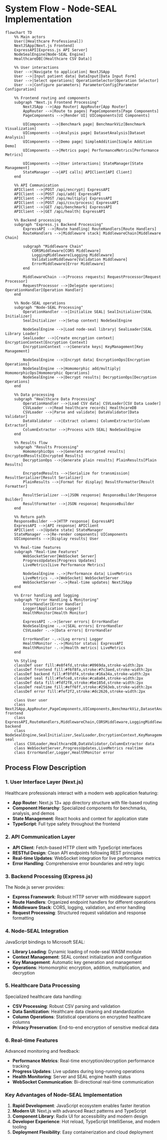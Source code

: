 # System Flow - Node-SEAL Implementation

```mermaid
flowchart TD
    %% Main actors
    User([Healthcare Professional])
    NextJSApp[Next.js Frontend]
    ExpressAPI[Express.js API Server]
    NodeSealEngine[Node-SEAL Engine]
    HealthcareDB[(Healthcare CSV Data)]

    %% User interactions
    User -->|Navigate to application| NextJSApp
    User -->|Input patient data| DataInput[Data Input Form]
    User -->|Select operations| OperationSelector[Operation Selector]
    User -->|Configure parameters| ParameterConfig[Parameter Configuration]

    %% Frontend routing and components
    subgraph "Next.js Frontend Processing"
        NextJSApp -->|App Router| AppRouter[App Router]
        AppRouter -->|Route to pages| PageComponents[Page Components]
        PageComponents -->|Render UI| UIComponents[UI Components]
        
        UIComponents -->|Benchmark page| BenchmarkViz[Benchmark Visualization]
        UIComponents -->|Analysis page| DatasetAnalysis[Dataset Analysis]
        UIComponents -->|Demo page| SimpleAddition[Simple Addition Demo]
        UIComponents -->|Metrics page| PerformanceMetrics[Performance Metrics]
        
        UIComponents -->|User interactions| StateManager[State Management]
        StateManager -->|API calls| APIClient[API Client]
    end

    %% API Communication
    APIClient -->|POST /api/encrypt| ExpressAPI
    APIClient -->|POST /api/add| ExpressAPI
    APIClient -->|POST /api/multiply| ExpressAPI
    APIClient -->|POST /api/csv/process| ExpressAPI
    APIClient -->|GET /api/benchmark| ExpressAPI
    APIClient -->|GET /api/health| ExpressAPI

    %% Backend processing
    subgraph "Express.js Backend Processing"
        ExpressAPI -->|Route handling| RouteHandlers[Route Handlers]
        RouteHandlers -->|Middleware stack| MiddlewareChain[Middleware Chain]
        
        subgraph "Middleware Chain"
            CORSMiddleware[CORS Middleware]
            LoggingMiddleware[Logging Middleware]
            ValidationMiddleware[Validation Middleware]
            ErrorMiddleware[Error Middleware]
        end
        
        MiddlewareChain -->|Process requests| RequestProcessor[Request Processor]
        RequestProcessor -->|Delegate operations| OperationHandler[Operation Handler]
    end

    %% Node-SEAL operations
    subgraph "Node-SEAL Processing"
        OperationHandler -->|Initialize SEAL| SealInitializer[SEAL Initializer]
        SealInitializer -->|Setup context| NodeSealEngine
        
        NodeSealEngine -->|Load node-seal library| SealLoader[SEAL Library Loader]
        SealLoader -->|Create encryption context| EncryptionContext[Encryption Context]
        EncryptionContext -->|Generate keys| KeyManagement[Key Management]
        
        NodeSealEngine -->|Encrypt data| EncryptionOps[Encryption Operations]
        NodeSealEngine -->|Homomorphic add/multiply| HomomorphicOps[Homomorphic Operations]
        NodeSealEngine -->|Decrypt results| DecryptionOps[Decryption Operations]
    end

    %% Data processing
    subgraph "Healthcare Data Processing"
        OperationHandler -->|Load CSV data| CSVLoader[CSV Data Loader]
        CSVLoader -->|Read healthcare records| HealthcareDB
        CSVLoader -->|Parse and validate| DataValidator[Data Validator]
        DataValidator -->|Extract columns| ColumnExtractor[Column Extractor]
        ColumnExtractor -->|Process with SEAL| NodeSealEngine
    end

    %% Results flow
    subgraph "Results Processing"
        HomomorphicOps -->|Generate encrypted results| EncryptedResults[Encrypted Results]
        DecryptionOps -->|Generate plain results| PlainResults[Plain Results]
        
        EncryptedResults -->|Serialize for transmission| ResultSerializer[Result Serializer]
        PlainResults -->|Format for display| ResultFormatter[Result Formatter]
        
        ResultSerializer -->|JSON response| ResponseBuilder[Response Builder]
        ResultFormatter -->|JSON response| ResponseBuilder
    end

    %% Return path
    ResponseBuilder -->|HTTP response| ExpressAPI
    ExpressAPI -->|API response| APIClient
    APIClient -->|Update state| StateManager
    StateManager -->|Re-render components| UIComponents
    UIComponents -->|Display results| User

    %% Real-time features
    subgraph "Real-time Features"
        WebSocketServer[WebSocket Server]
        ProgressUpdates[Progress Updates]
        LiveMetrics[Live Performance Metrics]
        
        NodeSealEngine -.->|Performance data| LiveMetrics
        LiveMetrics -.->|WebSocket| WebSocketServer
        WebSocketServer -.->|Real-time updates| NextJSApp
    end

    %% Error handling and logging
    subgraph "Error Handling & Monitoring"
        ErrorHandler[Error Handler]
        Logger[Application Logger]
        HealthMonitor[Health Monitor]
        
        ExpressAPI -.->|Server errors| ErrorHandler
        NodeSealEngine -.->|SEAL errors| ErrorHandler
        CSVLoader -.->|Data errors| ErrorHandler
        
        ErrorHandler -.->|Log errors| Logger
        HealthMonitor -.->|Monitor status| ExpressAPI
        HealthMonitor -.->|Health metrics| LiveMetrics
    end

    %% Styling
    classDef user fill:#e8f4fd,stroke:#0969da,stroke-width:2px
    classDef frontend fill:#f6f8fa,stroke:#7c3aed,stroke-width:2px
    classDef backend fill:#f0fdf4,stroke:#16a34a,stroke-width:2px
    classDef seal fill:#fefce8,stroke:#ca8a04,stroke-width:2px
    classDef data fill:#fdf2f8,stroke:#be185d,stroke-width:2px
    classDef realtime fill:#eff6ff,stroke:#2563eb,stroke-width:2px
    classDef error fill:#fef2f2,stroke:#dc2626,stroke-width:2px

    class User user
    class NextJSApp,AppRouter,PageComponents,UIComponents,BenchmarkViz,DatasetAnalysis,SimpleAddition,PerformanceMetrics,StateManager,APIClient,DataInput,OperationSelector,ParameterConfig frontend
    class ExpressAPI,RouteHandlers,MiddlewareChain,CORSMiddleware,LoggingMiddleware,ValidationMiddleware,ErrorMiddleware,RequestProcessor,OperationHandler,ResponseBuilder backend
    class NodeSealEngine,SealInitializer,SealLoader,EncryptionContext,KeyManagement,EncryptionOps,HomomorphicOps,DecryptionOps,EncryptedResults,PlainResults,ResultSerializer,ResultFormatter seal
    class CSVLoader,HealthcareDB,DataValidator,ColumnExtractor data
    class WebSocketServer,ProgressUpdates,LiveMetrics realtime
    class ErrorHandler,Logger,HealthMonitor error
```

## Process Flow Description

### 1. User Interface Layer (Next.js)
Healthcare professionals interact with a modern web application featuring:
- **App Router**: Next.js 13+ app directory structure with file-based routing
- **Component Hierarchy**: Specialized components for benchmarks, analysis, and demos
- **State Management**: React hooks and context for application state
- **TypeScript**: Full type safety throughout the frontend

### 2. API Communication Layer
- **API Client**: Fetch-based HTTP client with TypeScript interfaces
- **RESTful Design**: Clean API endpoints following REST principles
- **Real-time Updates**: WebSocket integration for live performance metrics
- **Error Handling**: Comprehensive error boundaries and retry logic

### 3. Backend Processing (Express.js)
The Node.js server provides:
- **Express Framework**: Robust HTTP server with middleware support
- **Route Handlers**: Organized endpoint handlers for different operations
- **Middleware Stack**: CORS, logging, validation, and error handling
- **Request Processing**: Structured request validation and response formatting

### 4. Node-SEAL Integration
JavaScript bindings to Microsoft SEAL:
- **Library Loading**: Dynamic loading of node-seal WASM module
- **Context Management**: SEAL context initialization and configuration
- **Key Management**: Automatic key generation and management
- **Operations**: Homomorphic encryption, addition, multiplication, and decryption

### 5. Healthcare Data Processing
Specialized healthcare data handling:
- **CSV Processing**: Robust CSV parsing and validation
- **Data Sanitization**: Healthcare data cleaning and standardization
- **Column Operations**: Statistical operations on encrypted healthcare columns
- **Privacy Preservation**: End-to-end encryption of sensitive medical data

### 6. Real-time Features
Advanced monitoring and feedback:
- **Performance Metrics**: Real-time encryption/decryption performance tracking
- **Progress Updates**: Live updates during long-running operations
- **Health Monitoring**: Server and SEAL engine health status
- **WebSocket Communication**: Bi-directional real-time communication

### Key Advantages of Node-SEAL Implementation
1. **Rapid Development**: JavaScript ecosystem enables faster iteration
2. **Modern UI**: Next.js with advanced React patterns and TypeScript
3. **Component Library**: Radix UI for accessibility and modern design
4. **Developer Experience**: Hot reload, TypeScript IntelliSense, and modern tooling
5. **Deployment Flexibility**: Easy containerization and cloud deployment
